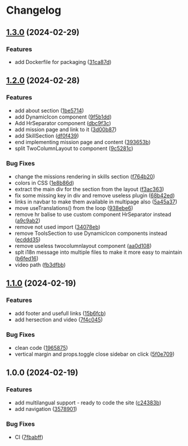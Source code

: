 # Changelog

## [1.3.0](https://github.com/oliv3340/portfolio/compare/v1.2.0...v1.3.0) (2024-02-29)


### Features

* add Dockerfile for packaging ([31ca87d](https://github.com/oliv3340/portfolio/commit/31ca87d555ee8d51cda404518faee55415162d86))

## [1.2.0](https://github.com/oliv3340/portfolio/compare/v1.1.0...v1.2.0) (2024-02-28)


### Features

* add about section ([1be5714](https://github.com/oliv3340/portfolio/commit/1be57146878c474faffae4a8dad73a1886f9c0e9))
* add DynamicIcon component ([9f5b1dd](https://github.com/oliv3340/portfolio/commit/9f5b1dddc33beaff3b4ef2f17da920edf6b0ba51))
* Add HrSeparator component ([dbc9f3c](https://github.com/oliv3340/portfolio/commit/dbc9f3c76ddebc3cd8a5ea11cdd148636cf48cf2))
* add mission page and link to it ([3d00b87](https://github.com/oliv3340/portfolio/commit/3d00b87510a4a6edcc5a5030338377c1655bdb88))
* add SkillSection ([df0f439](https://github.com/oliv3340/portfolio/commit/df0f439473198518b25c699e22ec2932a82efe4a))
* end implementing mission page and content ([393653b](https://github.com/oliv3340/portfolio/commit/393653bdb46f785f74ef238eeea27880e87a2ea0))
* split TwoColumnLayout to component ([9c5281c](https://github.com/oliv3340/portfolio/commit/9c5281c5762c7c1faff6315b8f1ce5b888d2c135))


### Bug Fixes

* change the missions rendering in skills section ([f764b20](https://github.com/oliv3340/portfolio/commit/f764b20a2451d9e2471bce7b78ed23bf608ee2ba))
* colors in CSS ([1e8b86d](https://github.com/oliv3340/portfolio/commit/1e8b86dc129b48b2a39ea46933947bab5f809543))
* extract the main div for the section from the layout ([f3ac363](https://github.com/oliv3340/portfolio/commit/f3ac3635dac006b9c704f56c9b5d47fb6628cec4))
* fix some missing key in div and remove useless plugin ([68b42ed](https://github.com/oliv3340/portfolio/commit/68b42ed03727cf32395713471e3ad8ff4bd72a81))
* links in navbar to make them available in multipage also ([5a45a37](https://github.com/oliv3340/portfolio/commit/5a45a370bd86f2e23087e30793117f2993395bc1))
* move useTranslations() from the loop ([938ebe6](https://github.com/oliv3340/portfolio/commit/938ebe6d69f0dcc3853670487775efecc368af74))
* remove hr balise to use custom component HrSeparator instead ([a9c9ab2](https://github.com/oliv3340/portfolio/commit/a9c9ab231d2904b86aaad1454931bb55b3646e52))
* remove not used import ([34078eb](https://github.com/oliv3340/portfolio/commit/34078eb7c2e997712744a4cad04f5775e9e0ac6a))
* remove ToolsSection to use DynamicIcon components instead ([ecddd35](https://github.com/oliv3340/portfolio/commit/ecddd35c609a675dc76d0bbf2c072fb98d07ccb7))
* remove useless twocolumnlayout component ([aa0d108](https://github.com/oliv3340/portfolio/commit/aa0d108dd6241cc9ccda954155e84785e3f4621e))
* splt i18n message into multiple files to make it more easy to maintain ([b6fed16](https://github.com/oliv3340/portfolio/commit/b6fed164f70371c04baed0b09b8d13cb462a7179))
* video path ([fb3dfbb](https://github.com/oliv3340/portfolio/commit/fb3dfbb1056ed9338630e15b7290b47f57d76c88))

## [1.1.0](https://github.com/oliv3340/portfolio/compare/v1.0.0...v1.1.0) (2024-02-19)


### Features

* add footer and usefull links ([15b6fcb](https://github.com/oliv3340/portfolio/commit/15b6fcb55c3a5148561fef4885ad27526db9a244))
* add hersection and video ([7f4c045](https://github.com/oliv3340/portfolio/commit/7f4c04581b48ebec52124c796836f986757d922a))


### Bug Fixes

* clean code ([1965875](https://github.com/oliv3340/portfolio/commit/1965875bb9e8aff9eb15983e3d4d725889b23b0a))
* vertical margin and props.toggle close sidebar on click ([5f0e709](https://github.com/oliv3340/portfolio/commit/5f0e70991a67498367299d9f404d1e733641f6d4))

## 1.0.0 (2024-02-19)


### Features

* add multilangual support - ready to code the site ([c24383b](https://github.com/oliv3340/portfolio/commit/c24383b543023fa484fa6d7ca178f0cc42261b63))
* add navigation ([3578901](https://github.com/oliv3340/portfolio/commit/35789015cea242a1fcb61ed177c174e044318b8e))


### Bug Fixes

* CI ([7fbabff](https://github.com/oliv3340/portfolio/commit/7fbabff3d524743b2af82e9d64c04c324230e3db))
